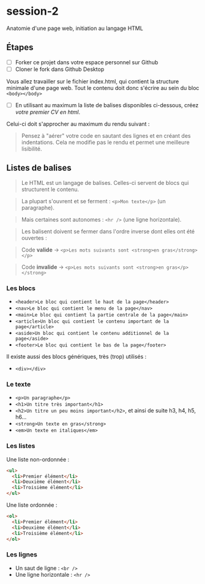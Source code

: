 # session-2
Anatomie d'une page web, initiation au langage HTML

## Étapes

- [ ] Forker ce projet dans votre espace personnel sur Github
- [ ] Cloner le fork dans Github Desktop

Vous allez travailler sur le fichier index.html, qui contient la structure minimale d'une page web. Tout le contenu doit donc s'écrire au sein du bloc `<body></body>`

- [ ] En utilisant au maximum la liste de balises disponibles ci-dessous, créez *votre premier CV en html*. 

Celui-ci doit s'approcher au maximum du rendu suivant : 

> Pensez à "aérer" votre code en sautant des lignes et en créant des indentations. Cela ne modifie pas le rendu et permet une meilleure lisibilité.

## Listes de balises

> Le HTML est un langage de balises. Celles-ci servent de blocs qui structurent le contenu.

> La plupart s'ouvrent et se ferment : `<p>Mon texte</p>` (un paragraphe).

> Mais certaines sont autonomes : `<hr />` (une ligne horizontale).

> Les balisent doivent se fermer dans l'ordre inverse dont elles ont été ouvertes : 

> Code **valide** -> `<p>Les mots suivants sont <strong>en gras</strong></p>`

> Code **invalide** -> `<p>Les mots suivants sont <strong>en gras</p></strong>`

### Les blocs

- `<header>Le bloc qui contient le haut de la page</header>`
- `<nav>Le bloc qui contient le menu de la page</nav>`
- `<main>Le bloc qui contient la partie centrale de la page</main>`
- `<article>Un bloc qui contient le contenu important de la page</article>`
- `<aside>Un bloc qui contient le contenu additionnel de la page</aside>`
- `<footer>Le bloc qui contient le bas de la page</footer>`

Il existe aussi des blocs génériques, très (trop) utilisés : 

- `<div></div>`

### Le texte

- `<p>Un paragraphe</p>`
- `<h1>Un titre très important</h1>`
- `<h2>Un titre un peu moins important</h2>`, et ainsi de suite h3, h4, h5, h6...
- `<strong>Un texte en gras</strong>`
- `<em>Un texte en italiques</em>`

### Les listes

Une liste non-ordonnée : 

```html
<ul>
  <li>Premier élément</li>
  <li>Deuxième élément</li>
  <li>Troisième élément</li>
</ul>
```

Une liste ordonnée : 

```html
<ol>
  <li>Premier élément</li>
  <li>Deuxième élément</li>
  <li>Troisième élément</li>
</ol>
```

### Les lignes

- Un saut de ligne : `<br />`
- Une ligne horizontale : `<hr />`
